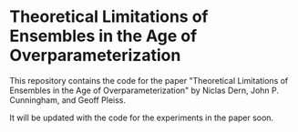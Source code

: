 # Theoretical Limitations of Ensembles in the Age of Overparameterization

This repository contains the code for the paper "Theoretical Limitations of Ensembles in the Age of Overparameterization" by Niclas Dern, John P. Cunningham, and Geoff Pleiss.

It will be updated with the code for the experiments in the paper soon.